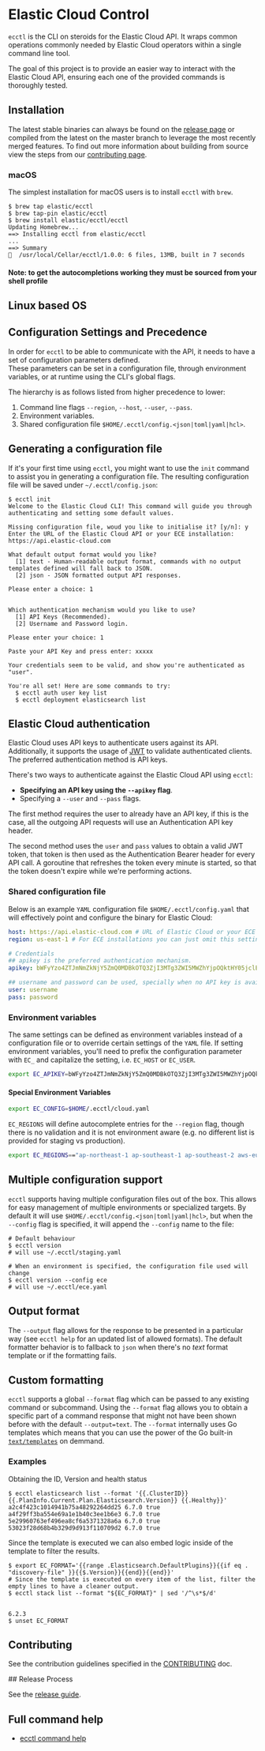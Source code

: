 # Elastic Cloud Control

`ecctl` is the CLI on steroids for the Elastic Cloud API. It wraps common operations commonly needed by Elastic Cloud operators within a single command line tool.

The goal of this project is to provide an easier way to interact with the Elastic Cloud API, ensuring each one of the provided commands is thoroughly tested.

## Installation

The latest stable binaries can always be found on the [release page](https://github.com/elastic/ecctl/releases) or compiled from the latest on the master branch to leverage the most recently merged features. To find out more information about building from source view the steps from our [contributing page](./CONTRIBUTING.md).

### macOS

The simplest installation for macOS users is to install `ecctl` with `brew`.

```console
$ brew tap elastic/ecctl
$ brew tap-pin elastic/ecctl
$ brew install elastic/ecctl/ecctl
Updating Homebrew...
==> Installing ecctl from elastic/ecctl
...
==> Summary
🍺  /usr/local/Cellar/ecctl/1.0.0: 6 files, 13MB, built in 7 seconds
```

#### Note: to get the autocompletions working they must be sourced from your shell profile

## Linux based OS

<!-- TODO: Update this with the approparate repo when applicable -->

## Configuration Settings and Precedence

In order for `ecctl` to be able to communicate with the API, it needs to have a set of configuration parameters defined.  
These parameters can be set in a configuration file, through environment variables, or at runtime using the CLI's global flags.

The hierarchy is as follows listed from higher precedence to lower:

1. Command line flags `--region`, `--host`, `--user`, `--pass`.
2. Environment variables.
3. Shared configuration file `$HOME/.ecctl/config.<json|toml|yaml|hcl>`.

## Generating a configuration file

If it's your first time using `ecctl`, you might want to use the `init` command to assist you
in generating a configuration file. The resulting configuration file will be saved under `~/.ecctl/config.json`:

```console
$ ecctl init
Welcome to the Elastic Cloud CLI! This command will guide you through authenticating and setting some default values.

Missing configuration file, woud you like to initialise it? [y/n]: y
Enter the URL of the Elastic Cloud API or your ECE installation: https://api.elastic-cloud.com

What default output format would you like?
  [1] text - Human-readable output format, commands with no output templates defined will fall back to JSON.
  [2] json - JSON formatted output API responses.

Please enter a choice: 1


Which authentication mechanism would you like to use?
  [1] API Keys (Recommended).
  [2] Username and Password login.

Please enter your choice: 1

Paste your API Key and press enter: xxxxx

Your credentials seem to be valid, and show you're authenticated as "user".

You're all set! Here are some commands to try:
  $ ecctl auth user key list
  $ ecctl deployment elasticsearch list
```

## Elastic Cloud authentication

Elastic Cloud uses API keys to authenticate users against its API. Additionally, it supports
the usage of [JWT](https://jwt.io/) to validate authenticated clients. The preferred authentication method is API keys.

There's two ways to authenticate against the Elastic Cloud API using `ecctl`:

* **Specifying an API key using the `--apikey` flag**.
* Specifying a `--user` and `--pass` flags.

The first method requires the user to already have an API key, if this is the case, all the outgoing API requests will use an Authentication API key header.

The second method uses the `user` and `pass` values to obtain a valid JWT token, that token is then used as the Authentication Bearer header for every API call. A goroutine that refreshes the token every minute is started, so that the token doesn't expire while we're performing actions.

### Shared configuration file

Below is an example `YAML` configuration file `$HOME/.ecctl/config.yaml` that will effectively point and configure the binary for Elastic Cloud:

```yaml
host: https://api.elastic-cloud.com # URL of Elastic Cloud or your ECE installation.
region: us-east-1 # For ECE installations you can just omit this setting.

# Credentials
## apikey is the preferred authentication mechanism.
apikey: bWFyYzo4ZTJmNmZkNjY5ZmQ0MDBkOTQ3ZjI3MTg3ZWI5MWZhYjpOQktHY05jclE0cTBzcUlnTXg3QTd3

## username and password can be used, specially when no API key is available.
user: username
pass: password
```

### Environment variables

The same settings can be defined as environment variables instead of a configuration file or to override certain settings of the `YAML` file.  If setting environment variables, you'll need to prefix the configuration parameter with `EC_` and capitalize the setting, i.e. `EC_HOST` or `EC_USER`.

```sh
export EC_APIKEY=bWFyYzo4ZTJmNmZkNjY5ZmQ0MDBkOTQ3ZjI3MTg3ZWI5MWZhYjpOQktHY05jclE0cTBzcUlnTXg3QTd3
```

#### Special Environment Variables

```sh
export EC_CONFIG=$HOME/.ecctl/cloud.yaml
```

`EC_REGIONS` will define autocomplete entries for the `--region` flag, though there is no validation and it is not environment aware (e.g. no different list is provided for staging vs production).

```sh
export EC_REGIONS=="ap-northeast-1 ap-southeast-1 ap-southeast-2 aws-eu-central-1 eu-west-1 gcp-europe-west1 gcp-europe-west3 gcp-us-central1 gcp-us-west1 sa-east-1 us-east-1 us-west-1 us-west-2"
```

## Multiple configuration support

`ecctl` supports having multiple configuration files out of the box.  This allows for easy management of multiple environments or specialized targets.  By default it will use `$HOME/.ecctl/config.<json|toml|yaml|hcl>`, but when the `--config` flag is specified, it will append the `--config` name to the file:

```console
# Default behaviour
$ ecctl version
# will use ~/.ecctl/staging.yaml

# When an environment is specified, the configuration file used will change
$ ecctl version --config ece
# will use ~/.ecctl/ece.yaml
```

## Output format

The `--output` flag allows for the response to be presented in a particular way (see `ecctl help` for an updated list of allowed formats).  The default formatter behavior is to fallback to `json` when there's no _text_ format template or if the formatting fails.

## Custom formatting

`ecctl` supports a global `--format` flag which can be passed to any existing command or subcommand.
Using the `--format` flag allows you to obtain a specific part of a command response that might not have been shown before with the default `--output=text`. The `--format` internally uses Go templates which means that you can use the power of the Go built-in [`text/templates`](https://golang.org/pkg/text/template/) on demmand.

### Examples

Obtaining the ID, Version and health status

```console
$ ecctl elasticsearch list --format '{{.ClusterID}} {{.PlanInfo.Current.Plan.Elasticsearch.Version}} {{.Healthy}}'
a2c4f423c1014941b75a48292264dd25 6.7.0 true
a4f29ff3ba554e69a1e1b40c3ee1b6e3 6.7.0 true
5e29960763ef496ea8cf6a5371328a6a 6.7.0 true
53023f28d68b4b329d9d913f110709d2 6.7.0 true
```

Since the template is executed we can also embed logic inside of the template to filter the results.

```console
$ export EC_FORMAT='{{range .Elasticsearch.DefaultPlugins}}{{if eq . "discovery-file" }}{{$.Version}}{{end}}{{end}}'
# Since the template is executed on every item of the list, filter the empty lines to have a cleaner output.
$ ecctl stack list --format "${EC_FORMAT}" | sed '/^\s*$/d'


6.2.3
$ unset EC_FORMAT
```

## Contributing

See the contribution guidelines specified in the [CONTRIBUTING](./CONTRIBUTING.md) doc.

## Release Process

See the [release guide](./developer_docs/RELEASE.md).

## Full command help

* [ecctl command help](./docs/ecctl.md)
